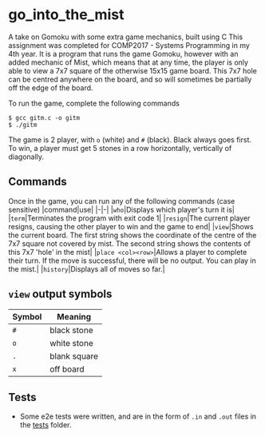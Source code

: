 # go_into_the_mist
A take on Gomoku with some extra game mechanics, built using C
This assignment was completed for COMP2017 - Systems Programming in my 4th year. It is a program that runs the game Gomoku, however with an added mechanic of Mist, which means that at any time, the player is only able to view a 7x7 square of the otherwise 15x15 game board. This 7x7 hole can be centred anywhere on the board, and so will sometimes be partially off the edge of the board.

To run the game, complete the following commands
```
$ gcc gitm.c -o gitm
$ ./gitm
```

The game is 2 player, with `o` (white) and `#` (black). Black always goes first. To win, a player must get 5 stones in a row horizontally, vertically of diagonally.

## Commands
Once in the game, you can run any of the following commands (case sensitive)
|command|use|
|-|-|
|`who`|Displays which player's turn it is|
|`term`|Terminates the program with exit code 1|
|`resign`|The current player resigns, causing the other player to win and the game to end|
|`view`|Shows the current board. The first string shows the coordinate of the centre of the 7x7 square not covered by mist. The second string shows the contents of this 7x7 'hole' in the mist|
|`place <col><row>`|Allows a player to complete their turn. If the move is successful, there will be no output. You can play in the mist.|
|`history`|Displays all of moves so far.|


## `view` output symbols
|Symbol|Meaning|
|-|-|
|`#`|black stone|
|`o`|white stone|
|`.`|blank square|
|`x`|off board|

## Tests
- Some e2e tests were written, and are in the form of `.in` and `.out` files in the [tests](/tests) folder.